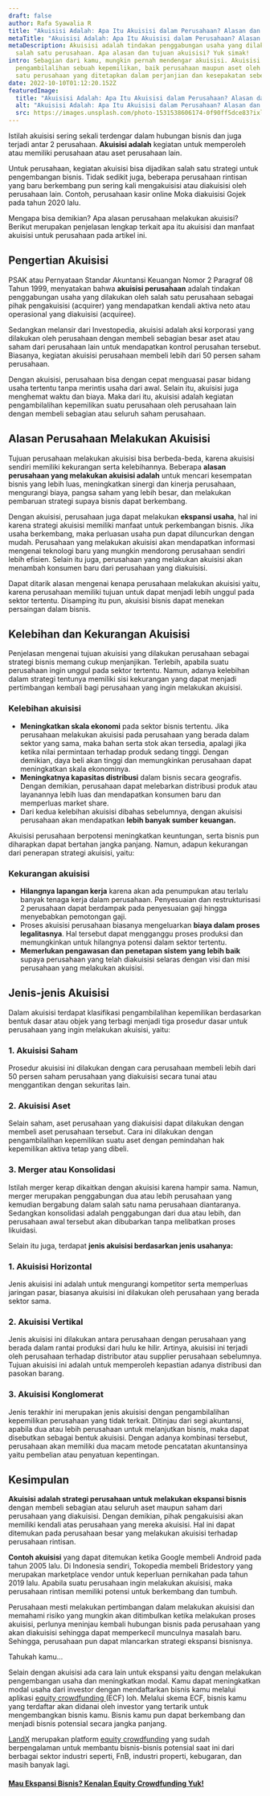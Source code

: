 ```yaml
---
draft: false
author: Rafa Syawalia R
title: "Akuisisi Adalah: Apa Itu Akuisisi dalam Perusahaan? Alasan dan Tujuan"
metaTitle: "Akuisisi Adalah: Apa Itu Akuisisi dalam Perusahaan? Alasan dan Tujuan"
metaDescription: Akuisisi adalah tindakan penggabungan usaha yang dilakukan oleh
  salah satu perusahaan. Apa alasan dan tujuan akuisisi? Yuk simak!
intro: Sebagian dari kamu, mungkin pernah mendengar akuisisi. Akuisisi adalah
  pengambilalihan sebuah kepemilikan, baik perusahaan maupun aset oleh salah
  satu perusahaan yang ditetapkan dalam perjanjian dan kesepakatan sebelumnya.
date: 2022-10-10T01:12:20.152Z
featuredImage:
  title: "Akuisisi Adalah: Apa Itu Akuisisi dalam Perusahaan? Alasan dan Tujuan"
  alt: "Akuisisi Adalah: Apa Itu Akuisisi dalam Perusahaan? Alasan dan Tujuan"
  src: https://images.unsplash.com/photo-1531538606174-0f90ff5dce83?ixlib=rb-1.2.1&ixid=MnwxMjA3fDB8MHxwaG90by1wYWdlfHx8fGVufDB8fHx8&auto=format&fit=crop&w=2874&q=80
---
```

Istilah akuisisi sering sekali terdengar dalam hubungan bisnis dan juga terjadi antar 2 perusahaan. **Akuisisi adalah** kegiatan untuk memperoleh atau memiliki perusahaan atau aset perusahaan lain. 

Untuk perusahaan, kegiatan akuisisi bisa dijadikan salah satu strategi untuk pengembangan bisnis. Tidak sedikit juga, beberapa perusahaan rintisan yang baru berkembang pun sering kali mengakuisisi atau diakuisisi oleh perusahaan lain. Contoh, perusahaan kasir online Moka diakuisisi Gojek pada tahun 2020 lalu.

Mengapa bisa demikian? Apa alasan perusahaan melakukan akuisisi? Berikut merupakan penjelasan lengkap terkait apa itu akuisisi dan manfaat akuisisi untuk perusahaan pada artikel ini.

## Pengertian Akuisisi

PSAK atau Pernyataan Standar Akuntansi Keuangan Nomor 2 Paragraf 08 Tahun 1999, menyatakan bahwa **akuisisi perusahaan** adalah tindakan penggabungan usaha yang dilakukan oleh salah satu perusahaan sebagai pihak pengakuisisi (acquirer) yang mendapatkan kendali aktiva neto atau operasional yang diakuisisi (acquiree).

Sedangkan melansir dari Investopedia, akuisisi adalah aksi korporasi yang dilakukan oleh perusahaan dengan membeli sebagian besar aset atau saham dari perusahaan lain untuk mendapatkan kontrol perusahan tersebut. Biasanya, kegiatan akuisisi perusahaan membeli lebih dari 50 persen saham perusahaan.

Dengan akuisisi, perusahaan bisa dengan cepat menguasai pasar bidang usaha tertentu tanpa merintis usaha dari awal. Selain itu, akuisisi juga menghemat waktu dan biaya. Maka dari itu, akuisisi adalah kegiatan pengambilalihan kepemilikan suatu perusahaan oleh perusahaan lain dengan membeli sebagian atau seluruh saham perusahaan. 

## Alasan Perusahaan Melakukan Akuisisi

Tujuan perusahaan melakukan akuisisi bisa berbeda-beda, karena akuisisi sendiri memiliki kekurangan serta kelebihannya. Beberapa **alasan perusahaan yang melakukan akuisisi adalah** untuk mencari kesempatan bisnis yang lebih luas, meningkatkan sinergi dan kinerja perusahaan, mengurangi biaya, pangsa saham yang lebih besar, dan melakukan pembaruan strategi supaya bisnis dapat berkembang.

Dengan akuisisi, perusahaan juga dapat melakukan **ekspansi usaha**, hal ini karena strategi akuisisi memiliki manfaat untuk perkembangan bisnis. Jika usaha berkembang, maka perluasan usaha pun dapat diluncurkan dengan mudah. Perusahaan yang melakukan akuisisi akan mendapatkan informasi mengenai teknologi baru yang mungkin mendorong perusahaan sendiri lebih efisien. Selain itu juga, perusahaan yang melakukan akuisisi akan menambah konsumen baru dari perusahaan yang diakuisisi.

Dapat ditarik alasan mengenai kenapa perusahaan melakukan akuisisi yaitu, karena perusahaan memiliki tujuan untuk dapat menjadi lebih unggul pada sektor tertentu. Disamping itu pun, akuisisi bisnis dapat menekan persaingan dalam bisnis. 

## Kelebihan dan Kekurangan Akuisisi

Penjelasan mengenai tujuan akuisisi yang dilakukan perusahaan sebagai strategi bisnis memang cukup menjanjikan. Terlebih, apabila suatu perusahaan ingin unggul pada sektor tertentu. Namun, adanya kelebihan dalam strategi tentunya memiliki sisi kekurangan yang dapat menjadi pertimbangan kembali bagi perusahaan yang ingin melakukan akuisisi. 

### Kelebihan akuisisi

* **Meningkatkan skala ekonomi** pada sektor bisnis tertentu. Jika perusahaan melakukan akuisisi pada perusahaan yang berada dalam sektor yang sama, maka bahan serta stok akan tersedia, apalagi jika ketika nilai permintaan terhadap produk sedang tinggi. Dengan demikian, daya beli akan tinggi dan memungkinkan perusahaan dapat meningkatkan skala ekonominya.
* **Meningkatnya kapasitas distribusi** dalam bisnis secara geografis. Dengan demikian, perusahaan dapat melebarkan distribusi produk atau layanannya lebih luas dan mendapatkan konsumen baru dan memperluas market share.
* Dari kedua kelebihan akuisisi dibahas sebelumnya, dengan akuisisi perusahaan akan mendapatkan **lebih banyak sumber keuangan.**

Akuisisi perusahaan berpotensi meningkatkan keuntungan, serta bisnis pun diharapkan dapat bertahan jangka panjang. Namun, adapun kekurangan dari penerapan strategi akuisisi, yaitu:

### Kekurangan akuisisi 

* **Hilangnya lapangan kerja** karena akan ada penumpukan atau terlalu banyak tenaga kerja dalam perusahaan. Penyesuaian dan restrukturisasi 2 perusahaan dapat berdampak pada penyesuaian gaji hingga  menyebabkan pemotongan gaji.
* Proses akuisisi perusahaan biasanya mengeluarkan **biaya dalam proses legalitasnya**. Hal tersebut dapat mengganggu proses produksi dan memungkinkan untuk hilangnya potensi dalam sektor tertentu.
* **Memerlukan pengawasan dan penetapan sistem yang lebih baik** supaya perusahaan yang telah diakuisisi selaras dengan visi dan misi perusahaan yang melakukan akuisisi.

## Jenis-jenis Akuisisi

Dalam akuisisi terdapat klasifikasi pengambilalihan kepemilikan berdasarkan bentuk dasar atau objek yang terbagi menjadi tiga prosedur dasar untuk perusahaan yang ingin melakukan akuisisi, yaitu:

### 1. Akuisisi Saham

Prosedur akuisisi ini dilakukan dengan cara perusahaan membeli lebih dari 50 persen saham perusahaan yang diakuisisi secara tunai atau menggantikan dengan sekuritas lain.

### 2. Akuisisi Aset

Selain saham, aset perusahaan yang diakuisisi dapat dilakukan dengan membeli aset perusahaan tersebut. Cara ini dilakukan dengan pengambilalihan kepemilikan suatu aset dengan pemindahan hak kepemilikan aktiva tetap yang dibeli.

### 3. Merger atau Konsolidasi

Istilah merger kerap dikaitkan dengan akuisisi karena hampir sama. Namun, merger merupakan penggabungan dua atau lebih perusahaan yang kemudian bergabung dalam salah satu nama perusahaan diantaranya. Sedangkan konsolidasi adalah penggabungan dari dua atau lebih, dan perusahaan awal tersebut akan dibubarkan tanpa melibatkan proses likuidasi. 

Selain itu juga, terdapat **jenis akuisisi berdasarkan jenis usahanya:**

### 1. Akuisisi Horizontal

Jenis akuisisi ini adalah untuk mengurangi kompetitor serta memperluas jaringan pasar, biasanya akuisisi ini dilakukan oleh perusahaan yang berada sektor sama.

### 2. Akuisisi Vertikal

Jenis akuisisi ini dilakukan antara perusahaan dengan perusahaan yang berada dalam rantai produksi dari hulu ke hilir. Artinya, akuisisi ini terjadi oleh perusahaan terhadap distributor atau supplier perusahaan sebelumnya. Tujuan akuisisi ini adalah untuk memperoleh kepastian adanya distribusi dan pasokan barang.

### 3. Akuisisi Konglomerat

Jenis terakhir ini merupakan jenis akuisisi dengan pengambilalihan kepemilikan perusahaan yang tidak terkait. Ditinjau dari segi akuntansi, apabila dua atau lebih perusahaan untuk melanjutkan bisnis, maka dapat disebutkan sebagai bentuk akuisisi. Dengan adanya kombinasi tersebut, perusahaan akan memiliki dua macam metode pencatatan akuntansinya yaitu pembelian atau penyatuan kepentingan.

## Kesimpulan

**Akuisisi adalah strategi perusahaan untuk melakukan ekspansi bisnis** dengan membeli sebagian atau seluruh aset maupun saham dari perusahaan yang diakuisisi. Dengan demikian, pihak pengakuisisi akan memiliki kendali atas perusahaan yang mereka akuisisi. Hal ini dapat ditemukan pada perusahaan besar yang melakukan akuisisi terhadap perusahaan rintisan.

**Contoh akuisisi** yang dapat ditemukan ketika Google membeli Android pada tahun 2005 lalu. Di Indonesia sendiri, Tokopedia membeli Bridestory yang merupakan marketplace vendor untuk keperluan pernikahan pada tahun 2019 lalu. Apabila suatu perusahaan ingin melakukan akuisisi, maka perusahaan rintisan memiliki potensi untuk berkembang dan tumbuh.  

Perusahaan mesti melakukan pertimbangan dalam melakukan akuisisi dan memahami risiko yang mungkin akan ditimbulkan ketika melakukan proses akuisisi, perlunya meninjau kembali hubungan bisnis pada perusahaan yang akan diakuisisi sehingga dapat memperkecil munculnya masalah baru. Sehingga, perusahaan pun dapat mlancarkan strategi  ekspansi bisnisnya. 

Tahukah kamu...

Selain dengan akuisisi ada cara lain untuk ekspansi yaitu dengan melakukan pengembangan usaha dan meningkatkan modal. Kamu dapat meningkatkan modal usaha dari investor dengan mendaftarkan bisnis kamu melalui aplikasi [equity crowdfunding ](https://landx.id/)(ECF) loh. Melalui skema ECF, bisnis kamu yang terdaftar akan didanai oleh investor yang tertarik untuk mengembangkan bisnis kamu. Bisnis kamu pun dapat berkembang dan menjadi bisnis potensial secara jangka panjang.

[LandX](https://landx.id/) merupakan platform [equity crowdfunding](https://landx.id/) yang sudah berpengalaman untuk membantu bisnis-bisnis potensial saat ini dari berbagai sektor industri seperti, FnB, industri properti, kebugaran, dan masih banyak lagi.

#### [Mau Ekspansi Bisnis? Kenalan Equity Crowdfunding Yuk!](https://app.landx.id/?utm_source=Organic+Page&utm_medium=Content+Blog&utm_campaign=BlogLandX&utm_id=Blog)